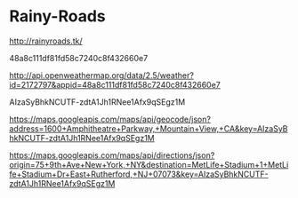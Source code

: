 # Rainy-Roads

http://rainyroads.tk/

48a8c111df81fd58c7240c8f432660e7

http://api.openweathermap.org/data/2.5/weather?id=2172797&appid=48a8c111df81fd58c7240c8f432660e7

AIzaSyBhkNCUTF-zdtA1Jh1RNee1Afx9qSEgz1M

https://maps.googleapis.com/maps/api/geocode/json?address=1600+Amphitheatre+Parkway,+Mountain+View,+CA&key=AIzaSyBhkNCUTF-zdtA1Jh1RNee1Afx9qSEgz1M

https://maps.googleapis.com/maps/api/directions/json?origin=75+9th+Ave+New+York,+NY&destination=MetLife+Stadium+1+MetLife+Stadium+Dr+East+Rutherford,+NJ+07073&key=AIzaSyBhkNCUTF-zdtA1Jh1RNee1Afx9qSEgz1M
